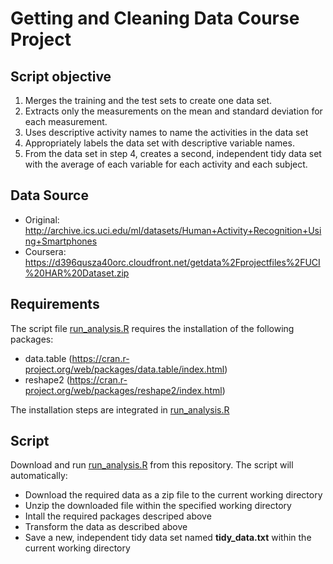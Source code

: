 # Getting and Cleaning Data Course Project

## Script objective

1. Merges the training and the test sets to create one data set.
2. Extracts only the measurements on the mean and standard deviation for each measurement.
3. Uses descriptive activity names to name the activities in the data set
4. Appropriately labels the data set with descriptive variable names.
5. From the data set in step 4, creates a second, independent tidy data set with the average of each variable for each activity and each subject.

## Data Source

- Original: http://archive.ics.uci.edu/ml/datasets/Human+Activity+Recognition+Using+Smartphones
- Coursera: https://d396qusza40orc.cloudfront.net/getdata%2Fprojectfiles%2FUCI%20HAR%20Dataset.zip

## Requirements

The script file [run_analysis.R](https://github.com/sandrojm/coursera-ds-gacd-course_project/blob/master/run_analysis.R) requires the installation of the following packages: 

- data.table (https://cran.r-project.org/web/packages/data.table/index.html)
- reshape2 (https://cran.r-project.org/web/packages/reshape2/index.html)

The installation steps are integrated in [run_analysis.R](https://github.com/sandrojm/coursera-ds-gacd-course_project/blob/master/run_analysis.R)

##  Script

Download and run [run_analysis.R](https://github.com/sandrojm/coursera-ds-gacd-course_project/blob/master/run_analysis.R) from this repository. The script will automatically: 

- Download the required data as a zip file to the current working directory
- Unzip the downloaded file within the specified working directory
- Intall the required packages descriped above
- Transform the data as described above
- Save a new, independent tidy data set named **tidy_data.txt** within the current working directory


